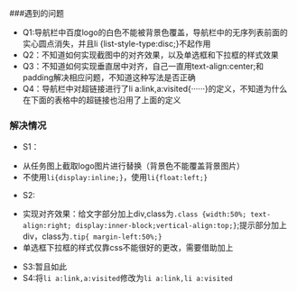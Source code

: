###遇到的问题
* Q1:导航栏中百度logo的白色不能被背景色覆盖，导航栏中的无序列表前面的实心圆点消失，并且li {list-style-type:disc;}不起作用
* Q2：不知道如何实现截图中的对齐效果，以及单选框和下拉框的样式效果
* Q3：不知道如何实现垂直居中对齐，自己一直用text-align:center;和padding解决相应问题，不知道这种写法是否正确
* Q4：导航栏中对超链接进行了li a:link,a:visited{······}的定义，不知道为什么在下面的表格中的超链接也沿用了上面的定义
### 解决情况 
* S1：
 + 从任务图上截取logo图片进行替换（背景色不能覆盖背景图片）
 + 不使用`li{display:inline;}`，使用`li{float:left;}`
* S2:
 + 实现对齐效果：给文字部分加上div,class为`.class {width:50%; text-align:right; display:inner-block;vertical-align:top;}`;提示部分加上div，class为`.tip{ margin-left:50%;}`
 + 单选框下拉框的样式仅靠css不能很好的更改，需要借助加上
* S3:暂且如此
* S4:将`li a:link,a:visited`修改为`li a:link,li a:visited`
